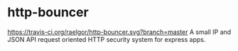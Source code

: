 # http-bouncer 

https://travis-ci.org/raelgor/http-bouncer.svg?branch=master
A small IP and JSON API request oriented HTTP security system for express apps.
